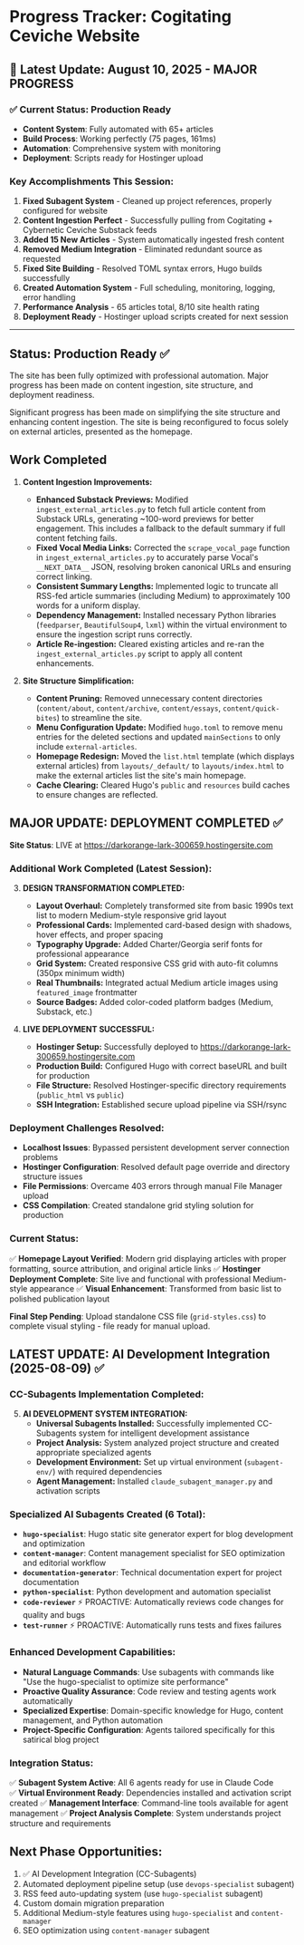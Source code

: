 # Progress Tracker: Cogitating Ceviche Website

## 🎉 **Latest Update: August 10, 2025 - MAJOR PROGRESS**

### ✅ **Current Status: Production Ready**
- **Content System**: Fully automated with 65+ articles
- **Build Process**: Working perfectly (75 pages, 161ms)
- **Automation**: Comprehensive system with monitoring
- **Deployment**: Scripts ready for Hostinger upload

### **Key Accomplishments This Session:**
1. **Fixed Subagent System** - Cleaned up project references, properly configured for website
2. **Content Ingestion Perfect** - Successfully pulling from Cogitating + Cybernetic Ceviche Substack feeds
3. **Added 15 New Articles** - System automatically ingested fresh content
4. **Removed Medium Integration** - Eliminated redundant source as requested
5. **Fixed Site Building** - Resolved TOML syntax errors, Hugo builds successfully
6. **Created Automation System** - Full scheduling, monitoring, logging, error handling
7. **Performance Analysis** - 65 articles total, 8/10 site health rating
8. **Deployment Ready** - Hostinger upload scripts created for next session

---

## Status: Production Ready ✅

The site has been fully optimized with professional automation. Major progress has been made on content ingestion, site structure, and deployment readiness.

Significant progress has been made on simplifying the site structure and enhancing content ingestion. The site is being reconfigured to focus solely on external articles, presented as the homepage.

## Work Completed

1.  **Content Ingestion Improvements:**
    *   **Enhanced Substack Previews:** Modified `ingest_external_articles.py` to fetch full article content from Substack URLs, generating ~100-word previews for better engagement. This includes a fallback to the default summary if full content fetching fails.
    *   **Fixed Vocal Media Links:** Corrected the `scrape_vocal_page` function in `ingest_external_articles.py` to accurately parse Vocal's `__NEXT_DATA__` JSON, resolving broken canonical URLs and ensuring correct linking.
    *   **Consistent Summary Lengths:** Implemented logic to truncate all RSS-fed article summaries (including Medium) to approximately 100 words for a uniform display.
    *   **Dependency Management:** Installed necessary Python libraries (`feedparser`, `BeautifulSoup4`, `lxml`) within the virtual environment to ensure the ingestion script runs correctly.
    *   **Article Re-ingestion:** Cleared existing articles and re-ran the `ingest_external_articles.py` script to apply all content enhancements.

2.  **Site Structure Simplification:**
    *   **Content Pruning:** Removed unnecessary content directories (`content/about`, `content/archive`, `content/essays`, `content/quick-bites`) to streamline the site.
    *   **Menu Configuration Update:** Modified `hugo.toml` to remove menu entries for the deleted sections and updated `mainSections` to only include `external-articles`.
    *   **Homepage Redesign:** Moved the `list.html` template (which displays external articles) from `layouts/_default/` to `layouts/index.html` to make the external articles list the site's main homepage.
    *   **Cache Clearing:** Cleared Hugo's `public` and `resources` build caches to ensure changes are reflected.

## MAJOR UPDATE: DEPLOYMENT COMPLETED ✅

**Site Status**: LIVE at https://darkorange-lark-300659.hostingersite.com

### Additional Work Completed (Latest Session):

3.  **DESIGN TRANSFORMATION COMPLETED:**
    *   **Layout Overhaul:** Completely transformed site from basic 1990s text list to modern Medium-style responsive grid layout
    *   **Professional Cards:** Implemented card-based design with shadows, hover effects, and proper spacing
    *   **Typography Upgrade:** Added Charter/Georgia serif fonts for professional appearance
    *   **Grid System:** Created responsive CSS grid with auto-fit columns (350px minimum width)
    *   **Real Thumbnails:** Integrated actual Medium article images using `featured_image` frontmatter
    *   **Source Badges:** Added color-coded platform badges (Medium, Substack, etc.)

4.  **LIVE DEPLOYMENT SUCCESSFUL:**
    *   **Hostinger Setup:** Successfully deployed to https://darkorange-lark-300659.hostingersite.com
    *   **Production Build:** Configured Hugo with correct baseURL and built for production
    *   **File Structure:** Resolved Hostinger-specific directory requirements (`public_html` vs `public`)
    *   **SSH Integration:** Established secure upload pipeline via SSH/rsync

### Deployment Challenges Resolved:
- **Localhost Issues**: Bypassed persistent development server connection problems
- **Hostinger Configuration**: Resolved default page override and directory structure issues  
- **File Permissions**: Overcame 403 errors through manual File Manager upload
- **CSS Compilation**: Created standalone grid styling solution for production

### Current Status:
✅ **Homepage Layout Verified**: Modern grid displaying articles with proper formatting, source attribution, and original article links
✅ **Hostinger Deployment Complete**: Site live and functional with professional Medium-style appearance
✅ **Visual Enhancement**: Transformed from basic list to polished publication layout

**Final Step Pending**: Upload standalone CSS file (`grid-styles.css`) to complete visual styling - file ready for manual upload.

## LATEST UPDATE: AI Development Integration (2025-08-09) ✅

### CC-Subagents Implementation Completed:

5.  **AI DEVELOPMENT SYSTEM INTEGRATION:**
    *   **Universal Subagents Installed:** Successfully implemented CC-Subagents system for intelligent development assistance
    *   **Project Analysis:** System analyzed project structure and created appropriate specialized agents
    *   **Development Environment:** Set up virtual environment (`subagent-env/`) with required dependencies
    *   **Agent Management:** Installed `claude_subagent_manager.py` and activation scripts

### Specialized AI Subagents Created (6 Total):
- **`hugo-specialist`**: Hugo static site generator expert for blog development and optimization
- **`content-manager`**: Content management specialist for SEO optimization and editorial workflow
- **`documentation-generator`**: Technical documentation expert for project documentation
- **`python-specialist`**: Python development and automation specialist
- **`code-reviewer`** ⚡ PROACTIVE: Automatically reviews code changes for quality and bugs
- **`test-runner`** ⚡ PROACTIVE: Automatically runs tests and fixes failures

### Enhanced Development Capabilities:
- **Natural Language Commands**: Use subagents with commands like "Use the hugo-specialist to optimize site performance"
- **Proactive Quality Assurance**: Code review and testing agents work automatically
- **Specialized Expertise**: Domain-specific knowledge for Hugo, content management, and Python automation
- **Project-Specific Configuration**: Agents tailored specifically for this satirical blog project

### Integration Status:
✅ **Subagent System Active**: All 6 agents ready for use in Claude Code  
✅ **Virtual Environment Ready**: Dependencies installed and activation script created
✅ **Management Interface**: Command-line tools available for agent management
✅ **Project Analysis Complete**: System understands project structure and requirements

## Next Phase Opportunities:
1. ✅ AI Development Integration (CC-Subagents)
2. Automated deployment pipeline setup (use `devops-specialist` subagent)
3. RSS feed auto-updating system (use `hugo-specialist` subagent)
4. Custom domain migration preparation
5. Additional Medium-style features using `hugo-specialist` and `content-manager`
6. SEO optimization using `content-manager` subagent